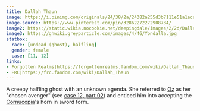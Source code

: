 ```yaml
---
title: Dallah Thaun
image: https://i.pinimg.com/originals/24/38/2a/24382a255d3b7111e51a1eca0c3ada36.jpg
image-source: https://www.pinterest.com/pin/32862272272908734/
image2: https://static.wikia.nocookie.net/deepingdale/images/2/2d/DallahThaunsymbol.png
image3: https://ghwiki.greyparticle.com/images/4/46/Yondalla.jpg
statbox:
  race: [undead (ghost), halfling]
  gender: female
  case: [11, 12]
links:
- Forgotten Realms|https://forgottenrealms.fandom.com/wiki/Dallah_Thaun
- FRC|https://frc.fandom.com/wiki/Dallah_Thaun
---
```


A creepy halfling ghost with an unknown agenda. She referred to [Oz](oz) as her "chosen avenger" (see [case 12, part 02](../events/case-12e02)) and enticed him into accepting the [Cornucopia](../relics/cornucopia)'s horn in sword form.
